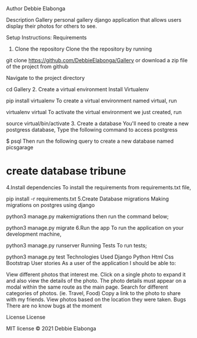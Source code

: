 Author
Debbie Elabonga

Description
Gallery personal gallery django application that allows users display their photos for others to see.

Setup Instructions:
Requirements
1. Clone the repository
Clone the the repository by running

git clone https://github.com/DebbieElabonga/Gallery
or download a zip file of the project from github

Navigate to the project directory

cd Gallery
2. Create a virtual environment
Install Virtualenv

pip install virtualenv
To create a virtual environment named virtual, run

virtualenv virtual
To activate the virtual environment we just created, run

source virtual/bin/activate
3. Create a database
You'll need to create a new postgress database, Type the following command to access postgress

 $ psql
Then run the following query to create a new database named picsgarage

# create database tribune
4.Install dependencies
To install the requirements from requirements.txt file,

pip install -r requirements.txt
5.Create Database migrations
Making migrations on postgres using django

python3 manage.py makemigrations 
then run the command below;

python3 manage.py migrate
6.Run the app
To run the application on your development machine,

python3 manage.py runserver
Running Tests
To run tests;

python3 manage.py test
Technologies Used
Django
Python
Html
Css
Bootstrap
User stories
As a user of the application I should be able to:

 View different photos that interest me.
 Click on a single photo to expand it and also view the details of the photo. The photo details must appear on a modal within the same route as the main page.
 Search for different categories of photos. (ie. Travel, Food)
 Copy a link to the photo to share with my friends.
 View photos based on the location they were taken.
Bugs
There are no know bugs at the moment

License
License

MIT license © 2021 Debbie Elabonga